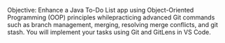 Objective: Enhance a Java To-Do List app using Object-Oriented Programming (OOP) principles whilepracticing advanced Git commands such as branch management, merging, resolving merge conflicts, and git stash. You will implement your tasks using Git and GitLens in VS Code.

